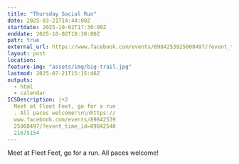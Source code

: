 ```yaml
---
title: "Thursday Social Run"
date: 2025-03-21T14:44:00Z
startdate: 2025-10-02T17:30:00Z
enddate: 2025-10-02T18:30:00Z
patr: true
external_url: https://www.facebook.com/events/8984253925008497/?event_time_id=8984254021675154
layout: post
location: 
feature-img: "assets/img/big-trail.jpg"
lastmod: 2025-07-21T15:15:46Z
outputs:
  - html
  - calendar
ICSDescription: |+2
  Meet at Fleet Feet, go for a run  . All paces welcome!\n\nhttps://  www.facebook.com/events/89842539  25008497/?event_time_id=89842540  21675154
---
```


Meet at Fleet Feet, go for a run. All paces welcome!<br>
  <br>
  
